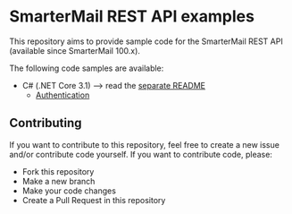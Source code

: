 # SmarterMail REST API examples
This repository aims to provide sample code for the SmarterMail REST API (available since SmarterMail 100.x).

The following code samples are available:
* C# (.NET Core 3.1) --> read the [separate README](C#/SmarterMailCodeSamples/README.md)
    - [Authentication](C#/SmarterMailCodeSamples/Controllers/AuthenticationControllers)

## Contributing
If you want to contribute to this repository, feel free to create a new issue and/or contribute code yourself. If you want to contribute code, please:
- Fork this repository
- Make a new branch
- Make your code changes
- Create a Pull Request in this repository
